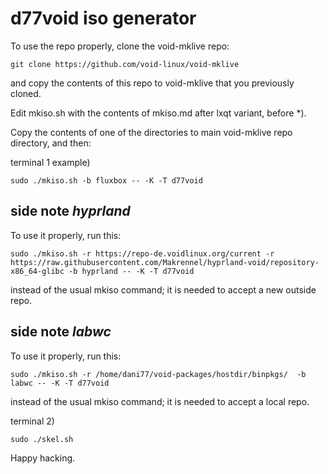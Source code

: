 # d77void iso generator

To use the repo properly, clone the void-mklive repo:

```
git clone https://github.com/void-linux/void-mklive
```

and copy the contents of this repo to void-mklive that you previously cloned.

Edit mkiso.sh with the contents of mkiso.md after lxqt variant, before *).

Copy the contents of one of the directories to main void-mklive repo directory, and then:

terminal 1 example)

```
sudo ./mkiso.sh -b fluxbox -- -K -T d77void
```

## side note *hyprland*

To use it properly, run this:

```
sudo ./mkiso.sh -r https://repo-de.voidlinux.org/current -r https://raw.githubusercontent.com/Makrennel/hyprland-void/repository-x86_64-glibc -b hyprland -- -K -T d77void
```

instead of the usual mkiso command; it is needed to accept a new outside repo.

## side note *labwc*

To use it properly, run this:

```
sudo ./mkiso.sh -r /home/dani77/void-packages/hostdir/binpkgs/  -b labwc -- -K -T d77void
```

instead of the usual mkiso command; it is needed to accept a local repo.


terminal 2)

```
sudo ./skel.sh
```

Happy hacking. 
